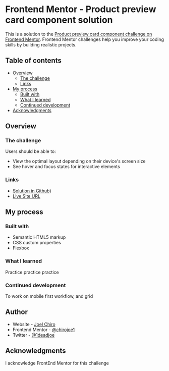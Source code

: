 # Frontend Mentor - Product preview card component solution

This is a solution to the [Product preview card component challenge on Frontend Mentor](https://www.frontendmentor.io/challenges/product-preview-card-component-GO7UmttRfa). Frontend Mentor challenges help you improve your coding skills by building realistic projects. 

## Table of contents

- [Overview](#overview)
  - [The challenge](#the-challenge)
  - [Links](#links)
- [My process](#my-process)
  - [Built with](#built-with)
  - [What I learned](#what-i-learned)
  - [Continued development](#continued-development)
- [Acknowledgments](#acknowledgments)

## Overview

### The challenge

Users should be able to:

- View the optimal layout depending on their device's screen size
- See hover and focus states for interactive elements


### Links

- [Solution in Github](https://github.com/1deadjoe/product-preview-card.git))
-  [Live Site URL](https://product-preview-card-two-smoky.vercel.app/)

## My process

### Built with

- Semantic HTML5 markup
- CSS custom properties
- Flexbox

### What I learned

Practice practice practice

### Continued development

To work on mobile first workflow, and grid

## Author

- Website - [Joel Chiro](https://social-profiles-link.vercel.app/)
- Frontend Mentor - [@chirojoe1](https://www.frontendmentor.io/profile/chirojoe1)
- Twitter - [@1deadjoe](https://www.twitter.com/1deadjoe)

## Acknowledgments

I acknowledge FrontEnd Mentor for this challenge
